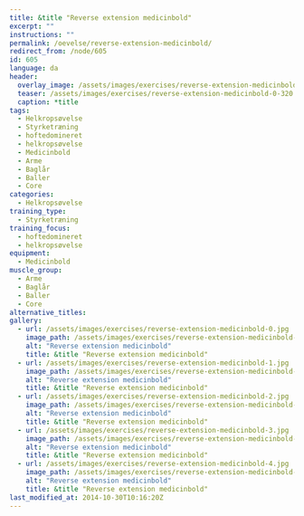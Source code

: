 ```yaml
---
title: &title "Reverse extension medicinbold"
excerpt: ""
instructions: ""
permalink: /oevelse/reverse-extension-medicinbold/
redirect_from: /node/605
id: 605
language: da
header:
  overlay_image: /assets/images/exercises/reverse-extension-medicinbold-0.jpg
  teaser: /assets/images/exercises/reverse-extension-medicinbold-0-320.jpg
  caption: *title
tags:
  - Helkropsøvelse
  - Styrketræning
  - hoftedomineret
  - helkropsøvelse
  - Medicinbold
  - Arme
  - Baglår
  - Baller
  - Core
categories:
  - Helkropsøvelse
training_type: 
  - Styrketræning
training_focus: 
  - hoftedomineret
  - helkropsøvelse
equipment:
  - Medicinbold
muscle_group:
  - Arme
  - Baglår
  - Baller
  - Core
alternative_titles:
gallery:
  - url: /assets/images/exercises/reverse-extension-medicinbold-0.jpg
    image_path: /assets/images/exercises/reverse-extension-medicinbold-0-320.jpg
    alt: "Reverse extension medicinbold"
    title: &title "Reverse extension medicinbold"
  - url: /assets/images/exercises/reverse-extension-medicinbold-1.jpg
    image_path: /assets/images/exercises/reverse-extension-medicinbold-1-320.jpg
    alt: "Reverse extension medicinbold"
    title: &title "Reverse extension medicinbold"
  - url: /assets/images/exercises/reverse-extension-medicinbold-2.jpg
    image_path: /assets/images/exercises/reverse-extension-medicinbold-2-320.jpg
    alt: "Reverse extension medicinbold"
    title: &title "Reverse extension medicinbold"
  - url: /assets/images/exercises/reverse-extension-medicinbold-3.jpg
    image_path: /assets/images/exercises/reverse-extension-medicinbold-3-320.jpg
    alt: "Reverse extension medicinbold"
    title: &title "Reverse extension medicinbold"
  - url: /assets/images/exercises/reverse-extension-medicinbold-4.jpg
    image_path: /assets/images/exercises/reverse-extension-medicinbold-4-320.jpg
    alt: "Reverse extension medicinbold"
    title: &title "Reverse extension medicinbold"
last_modified_at: 2014-10-30T10:16:20Z
---
```



